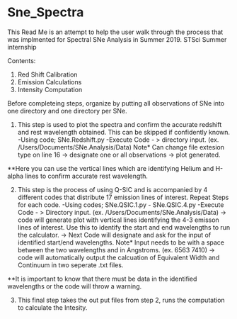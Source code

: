 # Sne_Spectra
This Read Me is an attempt to help the user walk through the process that was implmented for Spectral SNe Analysis in Summer 2019.  STSci Summer internship

Contents:
1. Red Shift Calibration
2. Emission Calculations
3. Intensity Computation

Before completeing steps, organize by putting all observations of SNe into one directory and one directory per SNe.

1. This step is used to plot the spectra and confirm the accurate redshift and rest wavelength obtained.  This can be skipped if confidently known.
  -Using code; SNe.Redshift.py
  -Execute Code - > directory input. (ex. /Users/Documents/SNe.Analysis/Data) Note* Can change file extesion type on line 16
    -> designate one or all observations -> plot generated.
   
 **Here you can use the vertical lines which are identifying Helium and H-alpha lines to confirm accurate rest wavelength.
 
 2. This step is the process of using Q-SIC and is accompanied by 4 different codes that distribute 17 emission lines of interest.  Repeat Steps for each code.
  -Using codes; SNe.QSIC.1.py - SNe.QSIC.4.py
  -Execute Code - > Directory input. (ex. /Users/Documents/SNe.Analysis/Data)
    -> code will generate plot with vertical lines identifying the 4-3 emisson lines of interest.  Use this to identify the start and end wavelengths to run the calculator.
    -> Next Code will designate and ask for the input of identified start/end wavelengths.  Note* Input needs to be with a space between the two wavelengths and in Angstroms. (ex. 6563 7410)
    -> code will automatically output the calcuation of Equivalent Width and Continuum in two seperate .txt files.
    
  **It is important to know that there must be data in the identified wavelengths or the code will throw a warning.
    
  3. This final step takes the out put files from step 2, runs the computation to calculate the Intesity.
  
